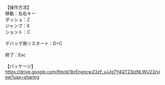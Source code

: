 【操作方法】<br>
移動：左右キー<br>
ダッシュ：Z<br>
ジャンプ：X<br>
ショット：C<br>
<br>
デバッグ用リスタート：D+C<br>
<br>
終了：Esc<br>
<br>
【パッケージ】<br>
https://drive.google.com/file/d/1brEngncw23zF_yJJg7Y4QT23izNLWU23/view?usp=sharing
